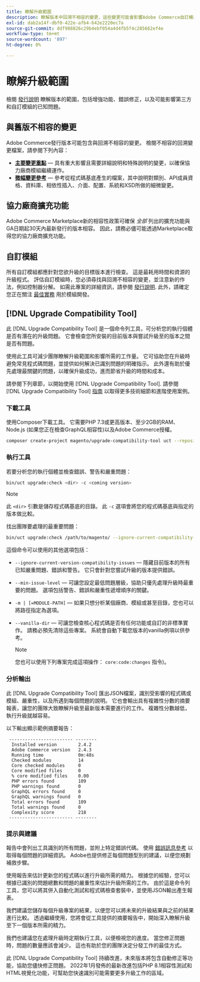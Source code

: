 ```yaml
---
title: 瞭解升級範圍
description: 瞭解版本中回溯不相容的變更，這些變更可能會影響Adobe Commerce自訂模組或協力廠商擴充功能。
exl-id: dab2a14f-dbf0-422e-afb4-642e2220ec7a
source-git-commit: ddf988826c29b4ebf054a4d4fb5f4c285662ef4e
workflow-type: tm+mt
source-wordcount: '897'
ht-degree: 0%

---
```


# 瞭解升級範圍

檢閱 [發行說明](https://devdocs.magento.com/guides/v2.4/release-notes/bk-release-notes.html) 瞭解版本的範圍，包括增強功能、錯誤修正，以及可能影響第三方和自訂模組的已知問題。

## 與舊版不相容的變更

Adobe Commerce發行版本可能包含與回溯不相容的變更。 檢閱不相容的回溯變更檔案，請參閱下列內容：

- **[主要變更重點](https://devdocs.magento.com/guides/v2.4/release-notes/backward-incompatible-changes/index.html)** — 具有重大影響且需要詳細說明和特殊說明的變更，以確保協力廠商模組繼續運作。
- **[微幅變更參考](https://devdocs.magento.com/guides/v2.4/release-notes/backward-incompatible-changes/reference.html)** — 參考從程式碼基底產生的檔案，其中說明對類別、API成員資格、資料庫、相依性插入、介面、配置、系統和XSD所做的細微變更。

## 協力廠商擴充功能

Adobe Commerce Marketplace新的相容性政策可確保 _全部_ 列出的擴充功能與GA日期起30天內最新發行的版本相容。 因此，請務必儘可能透過Marketplace取得您的協力廠商擴充功能。

## 自訂模組

所有自訂模組都應針對您欲升級的目標版本進行檢查。 這是最耗用時間和資源的升級程式。 評估自訂模組時，您必須尋找與回溯不相容的變更，並注意新的作法，例如控制器分解。 如需此專案的詳細資訊，請參閱 [發行說明](https://devdocs.magento.com/guides/v2.4/release-notes/bk-release-notes.html). 此外，請確定您正在關注 [最佳實務](https://developer.adobe.com/commerce/php/best-practices/extensions/) 用於模組開發。

## [!DNL Upgrade Compatibility Tool]

此 [!DNL Upgrade Compatibility Tool] 是一個命令列工具，可分析您的執行個體是否有潛在的升級問題。 它會檢查您所安裝的目前版本與嘗試升級至的版本之間是否有問題。

使用此工具可減少團隊瞭解升級範圍和影響所需的工作量。 它可協助您在升級時避免常見程式碼問題，並提供如何解決已識別問題的明確指示。 此外還有助於優先處理最關鍵的問題，以確保升級成功，進而節省升級的時間和成本。

請參閱下列章節，以開始使用 [!DNL Upgrade Compatibility Tool]. 請參閱 [!DNL Upgrade Compatibility Tool] [指南](../upgrade-compatibility-tool/overview.md) 以取得更多技術細節和進階使用案例。

### 下載工具

使用Composer下載工具。 它需要PHP 7.3或更高版本、至少2GB的RAM、Node.js (如果您正在檢查GraphQL相容性)以及Adobe Commerce授權。

```bash
composer create-project magento/upgrade-compatibility-tool uct --repository https://repo.magento.com
```

### 執行工具

若要分析您的執行個體並檢查錯誤、警告和嚴重問題：

```bash
bin/uct upgrade:check <dir> -c <coming version> 
```

>[!NOTE]
>
> 此 `<dir>` 引數是儲存程式碼基底的目錄。 此 `-c` 選項會將您的程式碼基底與指定的版本做比較。

找出團隊要處理的最重要問題：

```bash
bin/uct upgrade:check /path/to/magento/ --ignore-current-compatibility-issues –min-issue-level critical --vanilla-dir /path/to/vanilla/code/ /path/to/magento/app/code/Vendor/
```

這個命令可以使用的其他選項包括：

- `--ignore-current-version-compatibility-issues` — 隱藏目前版本的所有已知嚴重問題、錯誤和警告。 它只會針對您嘗試升級的版本提供錯誤。

- `--min-issue-level` — 可讓您設定最低問題層級，協助只優先處理升級時最重要的問題。 選項包括警告、錯誤和嚴重性遞增順序的關鍵。

- `-m | [=MODULE-PATH]` — 如果只想分析某個廠商、模組或甚至目錄，您也可以將路徑指定為選項。

- `--vanilla-dir` — 可讓您檢查核心程式碼是否有任何功能或自訂的非標準實作。 請務必預先清除這些專案。 系統會自動下載您版本的vanilla例項以供參考。

  >[!NOTE]
  >
  > 您也可以使用下列專案完成這項操作： `core:code:changes` 指令)。

### 分析輸出

此 [!DNL Upgrade Compatibility Tool] 匯出JSON檔案，識別受影響的程式碼或模組、嚴重性，以及所遇到每個問題的說明。 它也會輸出具有複雜性分數的摘要報表，讓您的團隊大致瞭解升級至最新版本需要進行的工作。 複雜性分數越低，執行升級就越容易。

以下輸出顯示範例摘要報告：

```console
 ------------------------ --------
  Installed version        2.4.2
  Adobe Commerce version   2.4.3
  Running time             0m:48s
  Checked modules          14
  Core checked modules     0
  Core modified files      0
  % core modified files    0.00
  PHP errors found         109
  PHP warnings found       0
  GraphQL errors found     0
  GraphQL warnings found   0
  Total errors found       109
  Total warnings found     0
  Complexity score         218
 ------------------------ --------
```

### 提示與建議

報告中會列出工具識別的所有問題，並附上特定錯誤代碼。 使用 [錯誤訊息參考](../upgrade-compatibility-tool/error-messages.md) 以取得每個問題的詳細資訊。 Adobe也提供修正每個問題型別的建議，以便您規劃補救步驟。

使用報告來估計更新您的程式碼以進行升級所需的精力。 根據您的經驗，您可以根據已識別的問題總數和問題的嚴重性來估計升級所需的工作。 由於這是命令列工具，您可以將其併入自動化測試和程式碼檢查套裝中，並使用JSON輸出產生報表。

我們建議您儲存每個升級專案的結果，以便您可以將未來的升級結果與之前的結果進行比較。 透過繼續使用，您將會從工具提供的摘要報告中，開始深入瞭解升級至下一個版本所需的精力。

我們也建議您在處理升級時定期執行工具，以便檢視您的進度。 當您修正問題時，問題的數量應該會減少。 這也有助於您的團隊決定分發工作的最佳方式。

此 [!DNL Upgrade Compatibility Tool] 持續改進，未來版本將包含自動修正等功能，協助您儘快修正問題。 2022年1月發佈的最新改進包括PHP 8.1相容性測試和HTML視覺化功能，可幫助您快速識別可能需要更多升級工作的區域。
